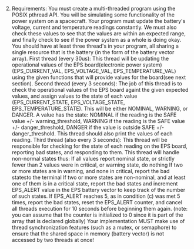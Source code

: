2. Requirements:
You must create a multi-threaded program using the POSIX pthread API. You will be simulating some functionality of the power system on a spacecraft. Your program must update the battery's voltage, current and temperature readings constantly. We must also check these values to see that the values are within an expected range, and finally check to see if the power system as a whole is doing okay.
You should have at least three thread's in your program, all sharing a single resource that is the battery (in the form of the battery vector array).
First thread (every 30us):
This thread will be updating the operational values of the EPS board(electronic power system)
(EPS_CURRENT_VAL, EPS_VOLTAGE_VAL, EPS_TEMPERATURE_VAL)
using the given functions that will provide values for the board(see next section).
Second thread (every 3 seconds):
The job of this thread is to check the operational values of the EPS board againt the given expected values, and assign values to the state of each value
(EPS_CURRENT_STATE, EPS_VOLTAGE_STATE, EPS_TEMPERATURE_STATE).
This will be either NOMINAL, WARNING, or DANGER.
A value has the state:
NOMINAL if the reading is the SAFE value +/- warning_threshold,
WARNING if the reading is the SAFE value +/- danger_threshold,
DANGER if the value is outside SAFE +/- danger_threshold.
This thread should also print the values of each reading.
Third thread (also every 3 seconds):
This thread will be responsible for checking for the state of each reading on the EPS board, reporting bad states, and responding to them.
This thread will handle non-normal states thus:
If all values report nominal state, or strictly fewer than 2 values were in critical, or warning state, do nothing
If two or more states are in warning, and none in critical, report the bad statesto the terminal
If two or more states are non-nominal, and at least one of them is in a critical state, report the bad states and increment
EPS_ALERT value in the EPS battery vector to keep track of the number of such states.
If EPS_ALERT reaches 5, as in condition (c) was met 5 times, report the bad states, reset the EPS_ALERT counter, and cancel all threads execution for 10 seconds before beginning them again. (note: you can assume that the counter is initialized to 0 since it is part of the array that is declared globally)
Your implementation MUST make use of thread synchronization features (such as a mutex, or semaphore) to ensure that the shared space in memory (battery vector) is not accessed by two threads at once!